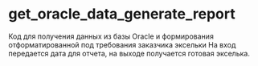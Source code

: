 # get_oracle_data_generate_report
Код для получения данных из базы Oracle и формирования отформатированной под требования заказчика эксельки
На вход передается дата для отчета, на выходе получается готовая экселька.
